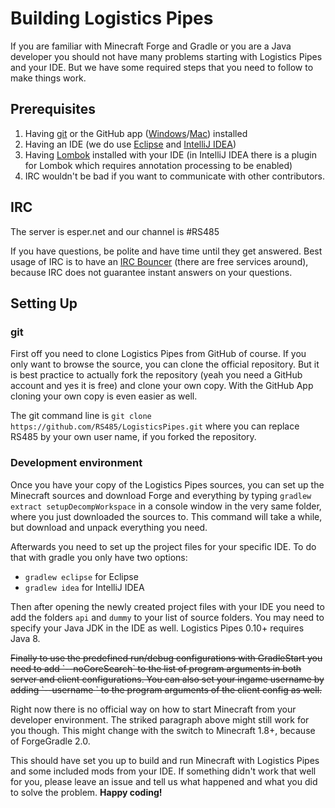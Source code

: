 # Building Logistics Pipes

If you are familiar with Minecraft Forge and Gradle or you are a Java developer
you should not have many problems starting with Logistics Pipes and your IDE.
But we have some required steps that you need to follow to make things work.

## Prerequisites

1. Having [git](http://git-scm.com/) or the GitHub app
([Windows](https://windows.github.com/)/[Mac](https://mac.github.com/))
installed
2. Having an IDE (we do use [Eclipse](https://eclipse.org/) and
[IntelliJ IDEA](https://www.jetbrains.com/idea/))
3. Having [Lombok](http://projectlombok.org/) installed with your IDE (in
IntelliJ IDEA there is a plugin for Lombok which requires annotation processing
to be enabled)
4. IRC wouldn't be bad if you want to communicate with other contributors.

## IRC

The server is esper.net and our channel is #RS485

If you have questions, be polite and have time until they get answered. Best
usage of IRC is to have an
[IRC Bouncer](http://en.wikipedia.org/wiki/BNC_%28software%29) (there are free
services around), because IRC does not guarantee instant answers on your
questions.

## Setting Up

### git

First off you need to clone Logistics Pipes from GitHub of course. If you only
want to browse the source, you can clone the official repository. But it is best
practice to actually fork the repository (yeah you need a GitHub account and yes
it is free) and clone your own copy. With the GitHub App cloning your own copy
is even easier as well.

The git command line is `git clone https://github.com/RS485/LogisticsPipes.git`
where you can replace RS485 by your own user name, if you forked the repository.

### Development environment

Once you have your copy of the Logistics Pipes sources, you can set up the
Minecraft sources and download Forge and everything by typing `gradlew extract
setupDecompWorkspace` in a console window in the very same folder, where you
just downloaded the sources to. This command will take a while, but download and
unpack everything you need.

Afterwards you need to set up the project files for your specific IDE. To do
that with gradle you only have two options:

* `gradlew eclipse` for Eclipse
* `gradlew idea` for IntelliJ IDEA

Then after opening the newly created project files with your IDE you need to add
the folders `api` and `dummy` to your list of source folders. You may need to
specify your Java JDK in the IDE as well. Logistics Pipes 0.10+ requires Java 8.

<strike>
Finally to use the predefined run/debug configurations with GradleStart you need
to add `--noCoreSearch` to the list of program arguments in both server and
client configurations. You can also set your ingame username by adding
`--username <name>` to the program arguments of the client config as well.
</strike>

Right now there is no official way on how to start Minecraft from your developer
environment. The striked paragraph above might still work for you though. This
might change with the switch to Minecraft 1.8+, because of ForgeGradle 2.0.

This should have set you up to build and run Minecraft with Logistics Pipes and
some included mods from your IDE. If something didn't work that well for you,
please leave an issue and tell us what happened and what you did to solve the
problem. **Happy coding!**

